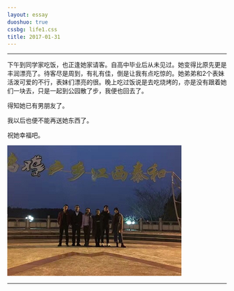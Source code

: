 ```yaml
---
layout: essay
duoshuo: true
cssbg: life1.css
title: 2017-01-31
---
```


----------

下午到同学家吃饭，也正逢她家请客。自高中毕业后从未见过。她变得比原先更是丰润漂亮了。待客尽是周到，有礼有佳，倒是让我有点吃惊的。她弟弟和2个表妹活泼可爱的不行，表妹们漂亮的很。晚上吃过饭说是去吃烧烤的，亦是没有跟着她们一块去，只是一起到公园散了步，我便也回去了。

得知她已有男朋友了。

我以后也便不能再送她东西了。

祝她幸福吧。

![](/images/diaryRes/14.jpg)


---------

